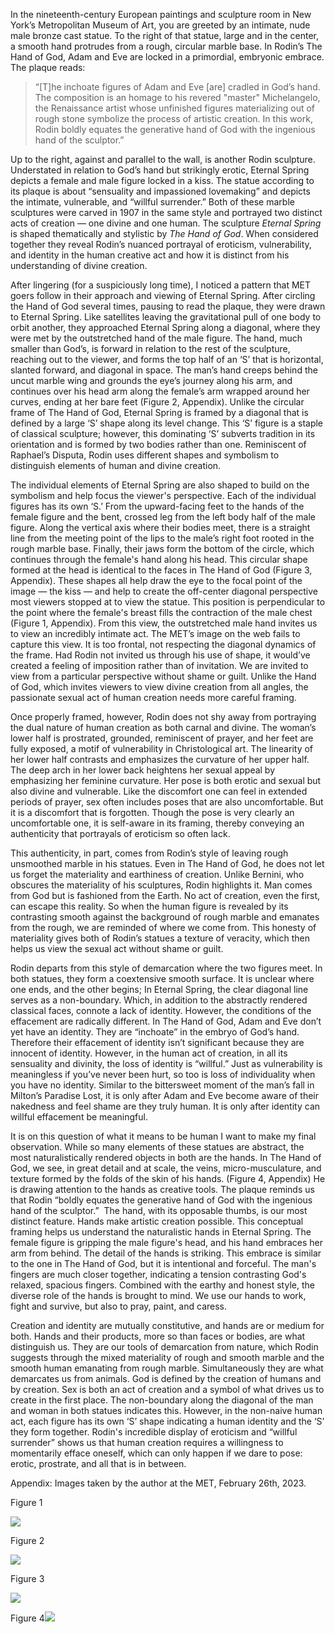 In the nineteenth-century European paintings and sculpture room in New York’s Metropolitan Museum of Art, you are greeted by an intimate, nude male bronze cast statue. To the right of that statue, large and in the center, a smooth hand protrudes from a rough, circular marble base. In Rodin’s The Hand of God, Adam and Eve are locked in a primordial, embryonic embrace. The plaque reads:

> “[T]he inchoate figures of Adam and Eve [are] cradled in God’s hand. The composition is an homage to his revered "master" Michelangelo, the Renaissance artist whose unfinished figures materializing out of rough stone symbolize the process of artistic creation. In this work, Rodin boldly equates the generative hand of God with the ingenious hand of the sculptor.” 

  
Up to the right, against and parallel to the wall, is another Rodin sculpture. Understated in relation to God’s hand but strikingly erotic, Eternal Spring depicts a female and male figure locked in a kiss. The statue according to its plaque is about “sensuality and impassioned lovemaking” and depicts the intimate, vulnerable, and “willful surrender.” Both of these marble sculptures were carved in 1907 in the same style and portrayed two distinct acts of creation — one divine and one human. The sculpture *Eternal Spring* is shaped thematically and stylistic by  *The Hand of God*. When considered together they reveal Rodin’s nuanced portrayal of eroticism, vulnerability, and identity in the human creative act and how it is distinct from his understanding of divine creation.  

After lingering (for a suspiciously long time), I noticed a pattern that MET goers follow in their approach and viewing of Eternal Spring. After circling the Hand of God several times, pausing to read the plaque, they were drawn to Eternal Spring. Like satellites leaving the gravitational pull of one body to orbit another, they approached Eternal Spring along a diagonal, where they were met by the outstretched hand of the male figure. The hand, much smaller than God’s, is forward in relation to the rest of the sculpture, reaching out to the viewer, and forms the top half of an ‘S’ that is horizontal, slanted forward, and diagonal in space. The man’s hand creeps behind the uncut marble wing and grounds the eye’s journey along his arm, and continues over his head arm along the female’s arm wrapped around her curves, ending at her bare feet (Figure 2, Appendix). Unlike the circular frame of The Hand of God, Eternal Spring is framed by a diagonal that is defined by a large ‘S’ shape along its level change. This ‘S’ figure is a staple of classical sculpture; however, this dominating ‘S’ subverts tradition in its orientation and is formed by two bodies rather than one. Reminiscent of Raphael’s Disputa, Rodin uses different shapes and symbolism to distinguish elements of human and divine creation. 

  
The individual elements of Eternal Spring are also shaped to build on the symbolism and help focus the viewer's perspective. Each of the individual figures has its own ‘S.’ From the upward-facing feet to the hands of the female figure and the bent, crossed leg from the left body half of the male figure. Along the vertical axis where their bodies meet, there is a straight line from the meeting point of the lips to the male’s right foot rooted in the rough marble base. Finally, their jaws form the bottom of the circle, which continues through the female's hand along his head. This circular shape formed at the head is identical to the faces in The Hand of God (Figure 3, Appendix). These shapes all help draw the eye to the focal point of the image — the kiss — and help to create the off-center diagonal perspective most viewers stopped at to view the statue. This position is perpendicular to the point where the female's breast fills the contraction of the male chest (Figure 1, Appendix). From this view, the outstretched male hand invites us to view an incredibly intimate act. The MET’s image on the web fails to capture this view. It is too frontal, not respecting the diagonal dynamics of the frame. Had Rodin not invited us through his use of shape, it would’ve created a feeling of imposition rather than of invitation. We are invited to view from a particular perspective without shame or guilt. Unlike the Hand of God, which invites viewers to view divine creation from all angles, the passionate sexual act of human creation needs more careful framing. 

  

Once properly framed, however, Rodin does not shy away from portraying the dual nature of human creation as both carnal and divine. The woman’s lower half is prostrated, grounded, reminiscent of prayer, and her feet are fully exposed, a motif of vulnerability in Christological art. The linearity of her lower half contrasts and emphasizes the curvature of her upper half. The deep arch in her lower back heightens her sexual appeal by emphasizing her feminine curvature. Her pose is both erotic and sexual but also divine and vulnerable. Like the discomfort one can feel in extended periods of prayer, sex often includes poses that are also uncomfortable. But it is a discomfort that is forgotten. Though the pose is very clearly an uncomfortable one, it is self-aware in its framing, thereby conveying an authenticity that portrayals of eroticism so often lack. 

  

This authenticity, in part, comes from Rodin’s style of leaving rough unsmoothed marble in his statues. Even in The Hand of God, he does not let us forget the materiality and earthiness of creation. Unlike Bernini, who obscures the materiality of his sculptures, Rodin highlights it. Man comes from God but is fashioned from the Earth. No act of creation, even the first, can escape this reality. So when the human figure is revealed by its contrasting smooth against the background of rough marble and emanates from the rough, we are reminded of where we come from. This honesty of materiality gives both of Rodin’s statues a texture of veracity, which then helps us view the sexual act without shame or guilt. 

  

Rodin departs from this style of demarcation where the two figures meet. In both statues, they form a coextensive smooth surface. It is unclear where one ends, and the other begins; In Eternal Spring, the clear diagonal line serves as a non-boundary. Which, in addition to the abstractly rendered classical faces, connote a lack of identity. However, the conditions of the effacement are radically different. In The Hand of God, Adam and Eve don’t yet have an identity. They are “inchoate” in the embryo of God’s hand.  Therefore their effacement of identity isn’t significant because they are innocent of identity. However, in the human act of creation, in all its sensuality and divinity, the loss of identity is “willful.” Just as vulnerability is meaningless if you’ve never been hurt, so too is loss of individuality when you have no identity. Similar to the bittersweet moment of the man’s fall in Milton’s Paradise Lost, it is only after Adam and Eve become aware of their nakedness and feel shame are they truly human. It is only after identity can willful effacement be meaningful. 

  

It is on this question of what it means to be human I want to make my final observation. While so many elements of these statues are abstract, the most naturalistically rendered objects in both are the hands. In The Hand of God, we see, in great detail and at scale, the veins, micro-musculature, and texture formed by the folds of the skin of his hands. (Figure 4, Appendix) He is drawing attention to the hands as creative tools. The plaque reminds us that Rodin “boldly equates the generative hand of God with the ingenious hand of the sculptor.”  The hand, with its opposable thumbs, is our most distinct feature. Hands make artistic creation possible. This conceptual framing helps us understand the naturalistic hands in Eternal Spring. The female figure is gripping the male figure's head, and his hand embraces her arm from behind. The detail of the hands is striking. This embrace is similar to the one in The Hand of God, but it is intentional and forceful. The man's fingers are much closer together, indicating a tension contrasting God's relaxed, spacious fingers. Combined with the earthy and honest style, the diverse role of the hands is brought to mind. We use our hands to work, fight and survive, but also to pray, paint, and caress. 

  

Creation and identity are mutually constitutive, and hands are or medium for both. Hands and their products, more so than faces or bodies, are what distinguish us. They are our tools of demarcation from nature, which Rodin suggests through the mixed materiality of rough and smooth marble and the smooth human emanating from rough marble. Simultaneously they are what demarcates us from animals. God is defined by the creation of humans and by creation. Sex is both an act of creation and a symbol of what drives us to create in the first place. The non-boundary along the diagonal of the man and woman in both statues indicates this. However, in the non-naive human act, each figure has its own ‘S’ shape indicating a human identity and the ‘S’ they form together. Rodin's incredible display of eroticism and “willful surrender” shows us that human creation requires a willingness to momentarily efface oneself, which can only happen if we dare to pose: erotic, prostrate, and all that is in between. 

Appendix: Images taken by the author at the MET, February 26th, 2023. 


Figure 1

  

![](https://lh4.googleusercontent.com/RSTIgsRx2Pe1P_5cRhRXaAZIjgU5ZCH82uAfSZSqR-uo0e0yri2AvpzKK74pAHqnydumcfoHWts3uQbMF8ScaAYfwXM0TTv0gkgPqKu5XkhKkQGfJQ4Z3Sd8UP0timd6XEZIKc5PhDHaZGOBDXQljhc)

Figure 2

  

![](https://lh5.googleusercontent.com/_OxeMHBN4RnWaqDMiMOPIQ8cSGH5lslB4_pQYL6raPOB89_5DfdjXo5_Ayud-PNyyqyrUEaVK7hoyaaaQhAHeWld2_Szp9uDkcBZ1ilMXpP6K_VVXt6toD4MlK_ZW0VylilkzU3tdkXr8sIv8u3yvBY)

Figure 3

  
![](https://lh3.googleusercontent.com/TjA-3cUNBUKHf0HjZ-XQ1Nv-ZowDojaQZzkVd3dkCJP9O5u7bWPdlhruKR2aGEgfi6H3mddMJD5FGX320VUtxxPBPFiN1XHCJvwQwK9PFzoHK_kiFwZCoJTHkEDPyQg7HiZMzvQmngGA_vUZyuSYFpA)  
  
  
  
  
  
  
  
  
  
  
  
  
  
  
  
  
  
  
  

Figure 4![](https://lh4.googleusercontent.com/8RwVgHXvCTyuglB3CsAFYE1jY9xm_TZXTh0nTK6k5fPeadqQoQFz1czWquBnO0wO6kp-0FtFlahH3XGG-9L3PU9NAitpq9ImimGdZ6lxD2nZhYgjJAnwiV-ms2vACYf54qaine87IVGmhHTEqALe1HU)